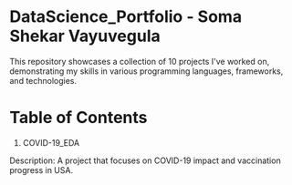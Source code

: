 # DataScience_Portfolio - Soma Shekar Vayuvegula

This repository showcases a collection of 10 projects I've worked on, demonstrating my skills in various programming languages, frameworks, and technologies.

# Table of Contents

1. COVID-19_EDA

Description: A project that focuses on COVID-19 impact and vaccination progress in USA.
